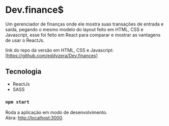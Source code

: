 # Dev.finance$

Um gerenciador de finanças onde ele mostra suas transações de entrada e saída, pegando o mesmo modelo do layout feito em HTML, CSS e Javascript, esse foi feito em React para comparar e mostrar as vantagens de usar o ReactJs.

link do repo da versão em HTML, CSS e Javascript: [https://github.com/eddyzera/Dev.finances]

## Tecnologia

- ReactJs
- SASS

### `npm start`

Roda a aplicação em modo de desenvolvimento.\
Abra: [http://localhost:3000](http://localhost:3000).